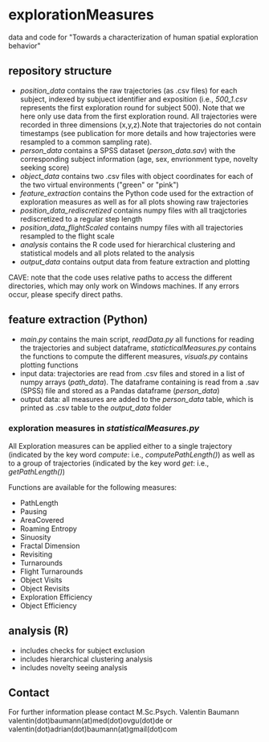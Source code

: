 # explorationMeasures
data and code for "Towards a characterization of human spatial exploration behavior"


## repository structure
- *position_data* contains the raw trajectories (as .csv files) for each subject, indexed by subjuect identifier and exposition (i.e., *500_1.csv* represents the first exploration round for subject 500). Note that we here only use data from the first exploration round. All trajectories were recorded in three dimensions (x,y,z).Note that trajectories do not contain timestamps (see publication for more details and how trajectories were resampled to a common sampling rate).
- *person_data* contains a SPSS dataset (*person_data.sav*) with the corresponding subject information (age, sex, envrionment type, novelty seeking score)
- *object_data* contains two .csv files with object coordinates for each of the two virtual environments ("green" or "pink") 
- *feature_extraction* contains the Python code used for the extraction of exploration measures as well as for all plots showing raw trajectories
- *position_data_rediscretized* contains numpy files with all traqjctories rediscretized to a regular step length
- *position_data_flightScaled* contains numpy files with all trajectories resampled to the flight scale
- *analysis* contains the R code used for hierarchical clustering and statistical models and all plots related to the analysis
- *output_data* contains output data from feature extraction and plotting

CAVE: note that the code uses relative paths to access the different directories, which may only work on Windows machines. If any errors occur, please specify direct paths.


## feature extraction (Python)
- *main.py* contains the main script, *readData.py* all functions for reading the trajectories and subject dataframe, *staticticalMeasures.py* contains the functions to compute the different measures, *visuals.py* contains plotting functions
- input data: trajectories are read from .csv files and stored in a list of numpy arrays (*path_data*). The dataframe containing is read from a .sav (SPSS) file and stored as a Pandas dataframe (*person_data*)
- output data: all measures are added to the *person_data* table, which is printed as .csv table to the *output_data* folder


### exploration measures in *statisticalMeasures.py*
All Exploration measures can be applied either to a single trajectory (indicated by the key word *compute*: i.e., *computePathLength()*) as well as to a group of trajectories (indicated by the key word *get*: i.e., *getPathLength()*)

Functions are available for the following measures:
- PathLength
- Pausing
- AreaCovered
- Roaming Entropy
- Sinuosity
- Fractal Dimension
- Revisiting
- Turnarounds
- Flight Turnarounds
- Object Visits
- Object Revisits
- Exploration Efficiency 
- Object Efficiency


## analysis (R)
- includes checks for subject exclusion 
- includes hierarchical clustering analysis
- includes novelty seeing analysis

## Contact
For further information please contact M.Sc.Psych. Valentin Baumann
valentin(dot)baumann(at)med(dot)ovgu(dot)de or valentin(dot)adrian(dot)baumann(at)gmail(dot)com
